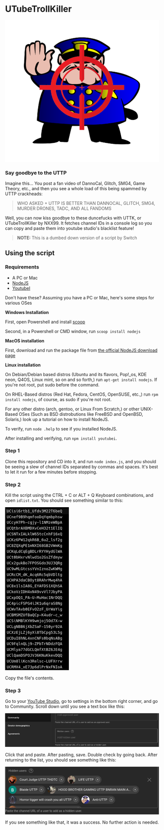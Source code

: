 # UTubeTrollKiller

![UTubeTrollKiller Logo](images/uttklogo.png)

### Say goodbye to the UTTP

Imagine this... You post a fan video of DannoCal, Glitch, SMG4, Game Theory, etc., and then you see a whole load of this being spammed by UTTP crackheads:

> WHO ASKED + UTTP IS BETTER THAN DANNOCAL, GLITCH, SMG4, MURDER DRONES, TADC, AND ALL FANDOMS

Well, you can now kiss goodbye to these duncefucks with UTTK, or UTubeTrollKiller by NXX99. It fetches channel IDs in a console log so you can copy and paste them into youtube studio's blacklist feature!

> **NOTE:** This is a dumbed down version of a script by Switch


## Using the script

### Requirements

* A PC or Mac
* [NodeJS](https://nodejs.org)
* [YoutubeI](https://www.npmjs.com/package/youtubei)

Don't have these? Assuming you have a PC or Mac, here's some steps for various OSes

__Windows Installation__

First, open Powershell and install [scoop](https://scoop.sh/)

Second, in a Powershell or CMD window, run `scoop install nodejs`

__MacOS installation__

First, download and run the package file from [the official NodeJS download page](https://nodejs.org/en/download)

__Linux installation__

On Debian/Debian based distros (Ubuntu and its flavors, Pop!_os, KDE neon, Q4OS, Linux mint, so on and so forth,) run `apt-get install nodejs`. If you're not root, put sudo before the command.

On RHEL-Based distros (Red Hat, Fedora, CentOS, OpenSUSE, etc.,) run `rpm install nodejs`, of course, as sudo if you're not root.

For any other distro (arch, gentoo, or Linux From Scratch,) or other UNIX-Based OSes (Such as BSD distrobutions like FreeBSD and OpenBSD, Solaris,) look up a tutorial on how to install NodeJS.

To verify, run `node .help` to see if you installed NodeJS.

After installing and verifying, run `npm install youtubei`.

### Step 1

Clone this repository and CD into it, and run `node index.js`, and you should be seeing a slew of channel IDs separated by commas and spaces. It's best to let it run for a few minutes before stopping.

### Step 2

Kill the script using the CTRL + C or ALT + Q Keyboard combinations, and open `idlist.txt`. You should see something similar to this:

![Sample screenshot of an idlist.txt file](images/steps/01.png)

Copy the file's contents.

### Step 3

Go to your [YouTube Studio](https://studio.youtube.com), go to settings in the bottom right corner, and go to Community. Scroll down until you see a text box like this:

![Screenshot of an empty hidden users list box](images/steps/02.png)

Click that and paste. After pasting, save. Double check by going back. After returning to the list, you should see something like this:

![Sample screenshot of a full hidden channels list](images/steps/03.png)

If you see something like that, it was a success. No further action is needed.

